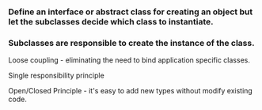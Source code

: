 ### Define an interface or abstract class for creating an object but let the subclasses decide which class to instantiate.
### Subclasses are responsible to create the instance of the class.

Loose coupling - eliminating the need to bind application specific classes. 

Single responsibility principle

Open/Closed Principle - it's easy to add new types without modify existing code.
